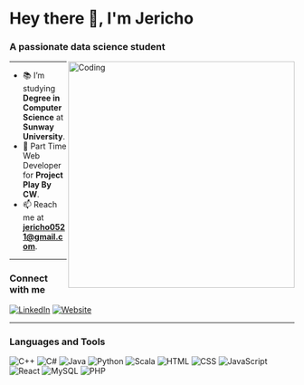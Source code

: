 # Hey there 👋, I'm Jericho

### A passionate data science student

<img align="right" alt="Coding" width="400" src="https://i.pinimg.com/564x/6a/fc/5c/6afc5c43a5050054d7482202e3b75239.jpg">

---

- 📚 I’m studying **Degree in Computer Science** at **Sunway University**.
- 🌱 Part Time Web Developer for **Project Play By CW**.
- 📫 Reach me at **jericho0521@gmail.com**.

---

### Connect with me

[![LinkedIn](https://img.shields.io/badge/LinkedIn-0077B5?style=for-the-badge&logo=linkedin&logoColor=white)](https://www.linkedin.com/in/jericho-foong-hon-lam-1a7a59269/)
[![Website](https://img.shields.io/badge/Website-FF7139?style=for-the-badge&logo=google-chrome&logoColor=white)](https://jerichofoong.com)

---

### Languages and Tools

![C++](https://img.shields.io/badge/C++-00599C?style=for-the-badge&logo=c%2B%2B&logoColor=white)
![C#](https://img.shields.io/badge/C%23-239120?style=for-the-badge&logo=c-sharp&logoColor=white)
![Java](https://img.shields.io/badge/Java-ED8B00?style=for-the-badge&logo=openjdk&logoColor=white)
![Python](https://img.shields.io/badge/Python-3776AB?style=for-the-badge&logo=python&logoColor=white)
![Scala](https://img.shields.io/badge/Scala-DC322F?style=for-the-badge&logo=scala&logoColor=white)
![HTML](https://img.shields.io/badge/HTML-E34F26?style=for-the-badge&logo=html5&logoColor=white)
![CSS](https://img.shields.io/badge/CSS-1572B6?style=for-the-badge&logo=css3&logoColor=white)
![JavaScript](https://img.shields.io/badge/JavaScript-F7DF1E?style=for-the-badge&logo=javascript&logoColor=black)
![React](https://img.shields.io/badge/React-61DAFB?style=for-the-badge&logo=react&logoColor=black)
![MySQL](https://img.shields.io/badge/MySQL-4479A1?style=for-the-badge&logo=mysql&logoColor=white)
![PHP](https://img.shields.io/badge/PHP-777BB4?style=for-the-badge&logo=php&logoColor=white)
